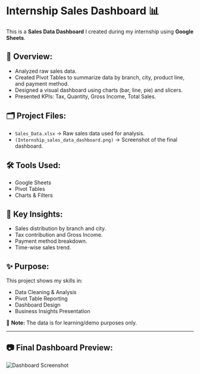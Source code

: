# Internship Sales Dashboard 📊

This is a **Sales Data Dashboard** I created during my internship using **Google Sheets**.

## 📌 Overview:
- Analyzed raw sales data.
- Created Pivot Tables to summarize data by branch, city, product line, and payment method.
- Designed a visual dashboard using charts (bar, line, pie) and slicers.
- Presented KPIs: Tax, Quantity, Gross Income, Total Sales.

## 🗂️ Project Files:
- `Sales_Data.xlsx` → Raw sales data used for analysis.
- `(Internship_sales_data_dashboard.png)` → Screenshot of the final dashboard.

## 🛠️ Tools Used:
- Google Sheets
- Pivot Tables
- Charts & Filters

## 🎯 Key Insights:
- Sales distribution by branch and city.
- Tax contribution and Gross Income.
- Payment method breakdown.
- Time-wise sales trend.

## ✨ Purpose:
This project shows my skills in:
- Data Cleaning & Analysis
- Pivot Table Reporting
- Dashboard Design
- Business Insights Presentation

📌 **Note:** The data is for learning/demo purposes only.

---

## 📷 Final Dashboard Preview:
![Dashboard Screenshot](Internship_sales_data_dashboard.png)

